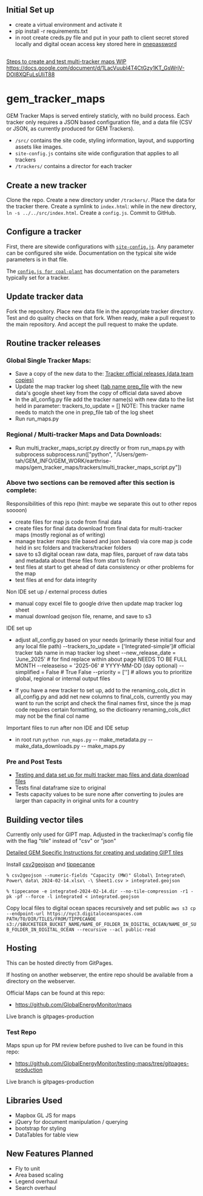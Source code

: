 
## Initial Set up
* create a virtual environment and activate it 
* pip install -r requirements.txt 
* in root create creds.py file and put in your path to client secret stored locally and digital ocean access key stored here in [onepassword ]([url](https://share.1password.com/s#VKz54HWgtkNU5GVblRPnQSq6Bm_uhJV6aRknYUDGNh4))



## 
[Steps to create and test multi-tracker maps WIP]([https://docs.google.com/document/d/1LacVuubl4T4CtGzy1KT_GsWrjV-DOI8XQFuLsUliT88]
) https://docs.google.com/document/d/1LacVuubl4T4CtGzy1KT_GsWrjV-DOI8XQFuLsUliT88



# gem_tracker_maps

GEM Tracker Maps is served entirely staticly, with no build process. Each tracker only requires a JSON based configuration file, and a data file (CSV or JSON, as currently produced for GEM Trackers).

* `/src/` contains the site code, styling information, layout, and supporting assets like images.
* `site-config.js` contains site wide configuration that applies to all trackers
* `/trackers/` contains a director for each tracker

## Create a new tracker

Clone the repo. Create a new directory under `/trackers/`. Place the data for the tracker there. Create a symlink to `index.html`: while in the new directory, `ln -s ../../src/index.html`. Create a `config.js`. Commit to GitHub.

## Configure a tracker

First, there are sitewide configurations with [`site-config.js`](site-config.js). Any parameter can be configured site wide. Documentation on the typical site wide parameters is in that file.

The [`config.js for coal-plant`](/trackers/coal-plant/config.js) has documentation on the parameters typically set for a tracker.

## Update tracker data

Fork the repository. Place new data file in the appropriate tracker directory. Test and do quality checks on that fork. When ready, make a pull request to the main repository. And accept the pull request to make the update.

## Routine tracker releases
### Global Single Tracker Maps: 
* Save a copy of the new data to the: [Tracker official releases (data team copies)](https://drive.google.com/drive/folders/1Ql9V1GLLNuOGoJOotX-wK6wCtDq1dOxo)
* Update the map tracker log sheet ([tab name prep_file](https://docs.google.com/spreadsheets/d/15l2fcUBADkNVHw-Gld_kk7EaMiFFi8ysWt6aXVW26n8/edit?gid=1817870001#gid=1817870001) with the new data's google sheet key from the copy of official data saved above
* In the all_config.py file add the tracker name(s) with new data to the list held in parameter: trackers_to_update = [] NOTE: This tracker name needs to match the one in prep_file tab of the log sheet
* Run run_maps.py 

### Regional / Multi-tracker Maps and Data Downloads: 
* Run multi_tracker_maps_script.py directly or from run_maps.py with subprocess
subprocess.run(["python", "/Users/gem-tah/GEM_INFO/GEM_WORK/earthrise-maps/gem_tracker_maps/trackers/multi_tracker_maps_script.py"])                 

### Above two sections can be removed after this section is complete:
Responsibilities of this repo (hint: maybe we separate this out to other repos soooon)
- create files for map js code from final data
- create files for final data download from final data for multi-tracker maps (mostly regional as of writing)
- manage tracker maps (tile based and json based) via core map js code held in src folders and trackers/tracker folders
- save to s3 digital ocean raw data, map files, parquet of raw data tabs and metadata about these files from start to finish 
- test files at start to get ahead of data consistency or other problems for the map
- test files at end for data integrity

Non IDE set up / external process duties
- manual copy excel file to google drive then update map tracker log sheet
- manual download geojson file, rename, and save to s3

IDE set up 
- adjust all_config.py based on your needs (primarily these initial four and any local file path)
    --trackers_to_update = ['Integrated-simple']# official tracker tab name in map tracker log sheet
    --new_release_date = 'June_2025' # for find replace within about page NEEDS TO BE FULL MONTH
    --releaseiso = '2025-06' # YYYY-MM-DD (day optional)
    --simplified = False # True False
    --priority = [''] # allows you to prioritize global, regional or internal output files

- If you have a new tracker to set up, add to the renaming_cols_dict in all_config.py and add net new columns to final_cols, currently you may want to run the script and check the final names first, since the js map code requires certain formatting, so the dictioanry renaming_cols_dict may not be the final col name

Important files to run after non IDE and IDE setup
- in root run ```python run_maps.py```
    -- make_metadata.py
    -- make_data_downloads.py
    -- make_maps.py


### Pre and Post Tests
* [Testing and data set up for multi tracker map files and data download files](https://docs.google.com/document/d/1LacVuubl4T4CtGzy1KT_GsWrjV-DOI8XQFuLsUliT88/edit?tab=t.0#heading=h.eooqz1k5afdy)
* Tests final dataframe size to original
* Tests capacity values to be sure none after converting to joules are larger than capacity in original units for a country


## Building vector tiles

Currently only used for GIPT map. Adjusted in the tracker/map's config file with the flag "tile" instead of "csv" or "json"

[Detailed GEM Specific Instructions for creating and updating GIPT tiles](https://docs.google.com/document/d/1Lh2GbscAGpM-UKx2UIo2ajHrmII_RWDDiLvGfhMktZg/edit)

Install [csv2geojson](https://github.com/mapbox/csv2geojson) and [tippecanoe](https://github.com/mapbox/tippecanoe)

`% csv2geojson --numeric-fields "Capacity (MW)" Global\ Integrated\ Power\ data\ 2024-02-14.xlsx\ -\ Sheet1.csv > integrated.geojson`

`% tippecanoe -e integrated-2024-02-14.dir --no-tile-compression -r1 -pk -pf --force -l integrated < integrated.geojson`

Copy local files to digital ocean spaces recursively and set public
`aws s3 cp --endpoint-url https://nyc3.digitaloceanspaces.com PATH/TO/DIR/TILES/FROM/TIPPECANOE s3://$BUCKETEER_BUCKET_NAME/NAME_OF_FOLDER_IN_DIGITAL_OCEAN/NAME_OF_SUB_FOLDER_IN_DIGITAL_OCEAN --recursive --acl public-read`



## Hosting 

This can be hosted directly from GitPages.

If hosting on another webserver, the entire repo should be available from a directory on the webserver.

Official Maps can be found at this repo: 

* https://github.com/GlobalEnergyMonitor/maps

Live branch is gitpages-production

### Test Repo 

Maps spun up for PM review before pushed to live can be found in this repo: 

* https://github.com/GlobalEnergyMonitor/testing-maps/tree/gitpages-production

Live branch is gitpages-production


## Libraries Used
* Mapbox GL JS for maps
* jQuery for document manipulation / querying
* bootstrap for styling
* DataTables for table view


## New Features Planned
* Fly to unit
* Area based scaling
* Legend overhaul
* Search overhaul 


